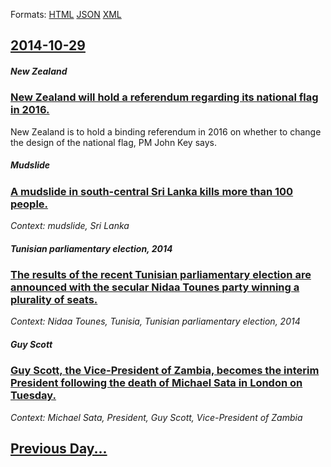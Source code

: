 
Formats: [HTML](2014/10/29/index.html)  [JSON](2014/10/29/index.json)  [XML](2014/10/29/index.xml)  

## [2014-10-29](/news/2014/10/29/index.md)

##### New Zealand
### [New Zealand will hold a referendum regarding its national flag in 2016. ](/news/2014/10/29/new-zealand-will-hold-a-referendum-regarding-its-national-flag-in-2016.md)
New Zealand is to hold a binding referendum in 2016 on whether to change the design of the national flag, PM John Key says.

##### Mudslide
### [A mudslide in south-central Sri Lanka kills more than 100 people. ](/news/2014/10/29/a-mudslide-in-south-central-sri-lanka-kills-more-than-100-people.md)
_Context: mudslide, Sri Lanka_

##### Tunisian parliamentary election, 2014
### [The results of the recent Tunisian parliamentary election are announced with the secular Nidaa Tounes party winning a plurality of seats. ](/news/2014/10/29/the-results-of-the-recent-tunisian-parliamentary-election-are-announced-with-the-secular-nidaa-tounes-party-winning-a-plurality-of-seats.md)
_Context: Nidaa Tounes, Tunisia, Tunisian parliamentary election, 2014_

##### Guy Scott
### [Guy Scott, the Vice-President of Zambia, becomes the interim President following the death of Michael Sata in London on Tuesday. ](/news/2014/10/29/guy-scott-the-vice-president-of-zambia-becomes-the-interim-president-following-the-death-of-michael-sata-in-london-on-tuesday.md)
_Context: Michael Sata, President, Guy Scott, Vice-President of Zambia_

## [Previous Day...](/news/2014/10/28/index.md)

